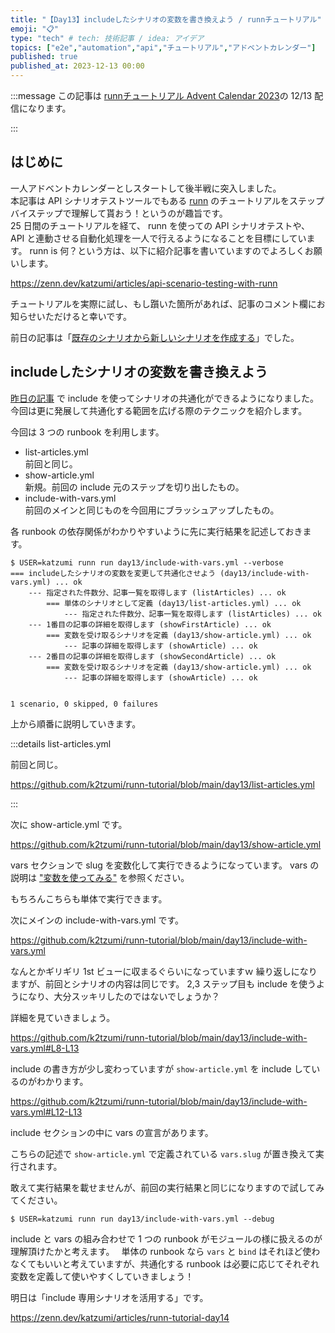 ```yaml
---
title: "【Day13】includeしたシナリオの変数を書き換えよう / runnチュートリアル"
emoji: "📋"
type: "tech" # tech: 技術記事 / idea: アイデア
topics: ["e2e","automation","api","チュートリアル","アドベントカレンダー"]
published: true
published_at: 2023-12-13 00:00
---
```


:::message
この記事は [runnチュートリアル Advent Calendar 2023](https://qiita.com/advent-calendar/2023/runn-tutorial)の 12/13 配信になります。
<!-- markdownlint-disable-next-line ja-technical-writing/ja-no-mixed-period -->
:::

## はじめに

一人アドベントカレンダーとしスタートして後半戦に突入しました。  
本記事は API シナリオテストツールでもある [runn](https://github.com/k1LoW/runn) のチュートリアルをステップバイステップで理解して貰おう！というのが趣旨です。  
25 日間のチュートリアルを経て、 runn を使っての API シナリオテストや、 API と連動させる自動化処理を一人で行えるようになることを目標にしています。 
runn is 何？という方は、以下に紹介記事を書いていますのでよろしくお願いします。

https://zenn.dev/katzumi/articles/api-scenario-testing-with-runn

チュートリアルを実際に試し、もし躓いた箇所があれば、記事のコメント欄にお知らせいただけると幸いです。

前日の記事は「[既存のシナリオから新しいシナリオを作成する](https://zenn.dev/katzumi/articles/runn-tutorial-day12)」でした。

## includeしたシナリオの変数を書き換えよう

[昨日の記事](https://zenn.dev/katzumi/articles/runn-tutorial-day12) で include を使ってシナリオの共通化ができるようになりました。 
今回は更に発展して共通化する範囲を広げる際のテクニックを紹介します。

今回は 3 つの runbook を利用します。

* list-articles.yml  
前回と同じ。
* show-article.yml  
新規。前回の include 元のステップを切り出したもの。
* include-with-vars.yml  
前回のメインと同じものを今回用にブラッシュアップしたもの。

各 runbook の依存関係がわかりやすいように先に実行結果を記述しておきます。

```console
$ USER=katzumi runn run day13/include-with-vars.yml --verbose
=== includeしたシナリオの変数を変更して共通化させよう (day13/include-with-vars.yml) ... ok
    --- 指定された件数分、記事一覧を取得します (listArticles) ... ok
        === 単体のシナリオとして定義 (day13/list-articles.yml) ... ok
            --- 指定された件数分、記事一覧を取得します (listArticles) ... ok
    --- 1番目の記事の詳細を取得します (showFirstArticle) ... ok
        === 変数を受け取るシナリオを定義 (day13/show-article.yml) ... ok
            --- 記事の詳細を取得します (showArticle) ... ok
    --- 2番目の記事の詳細を取得します (showSecondArticle) ... ok
        === 変数を受け取るシナリオを定義 (day13/show-article.yml) ... ok
            --- 記事の詳細を取得します (showArticle) ... ok


1 scenario, 0 skipped, 0 failures
```

上から順番に説明していきます。

:::details list-articles.yml

前回と同じ。

https://github.com/k2tzumi/runn-tutorial/blob/main/day13/list-articles.yml


:::

次に show-article.yml です。

https://github.com/k2tzumi/runn-tutorial/blob/main/day13/show-article.yml

vars セクションで slug を変数化して実行できるようになっています。
vars の説明は ["変数を使ってみる"](https://zenn.dev/katzumi/articles/runn-tutorial-day05) を参照ください。

もちろんこちらも単体で実行できます。

次にメインの include-with-vars.yml です。

https://github.com/k2tzumi/runn-tutorial/blob/main/day13/include-with-vars.yml

なんとかギリギリ 1st ビューに収まるぐらいになっていますｗ
繰り返しになりますが、前回とシナリオの内容は同じです。
2,3 ステップ目も include を使うようになり、大分スッキリしたのではないでしょうか？

詳細を見ていきましょう。

https://github.com/k2tzumi/runn-tutorial/blob/main/day13/include-with-vars.yml#L8-L13

include の書き方が少し変わっていますが `show-article.yml` を include しているのがわかります。

https://github.com/k2tzumi/runn-tutorial/blob/main/day13/include-with-vars.yml#L12-L13

include セクションの中に vars の宣言があります。

こちらの記述で `show-article.yml` で定義されている `vars.slug` が置き換えて実行されます。

敢えて実行結果を載せませんが、前回の実行結果と同じになりますので試してみてください。

```console
$ USER=katzumi runn run day13/include-with-vars.yml --debug
```

include と vars の組み合わせで 1 つの runbook がモジュールの様に扱えるのが理解頂けたかと考えます。　
単体の runbook なら `vars` と `bind` はそれほど使わなくてもいいと考えていますが、共通化する runbook は必要に応じてそれぞれ変数を定義して使いやすくしていきましょう！

明日は「include 専用シナリオを活用する」です。

https://zenn.dev/katzumi/articles/runn-tutorial-day14